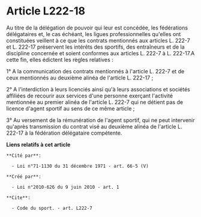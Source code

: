 # Article L222-18

Au titre de la délégation de pouvoir qui leur est concédée, les fédérations délégataires et, le cas échéant, les ligues
professionnelles qu'elles ont constituées veillent à ce que les contrats mentionnés aux articles L. 222-7 et L. 222-17
préservent les intérêts des sportifs, des entraîneurs et de la discipline concernée et soient conformes aux articles L. 222-7
à L. 222-17.A cette fin, elles édictent les règles relatives : 

1° A la communication des contrats mentionnés à l'article L. 222-7 et de ceux mentionnés au deuxième alinéa de l'article L.
222-17 ; 

2° A l'interdiction à leurs licenciés ainsi qu'à leurs associations et sociétés affiliées de recourir aux services d'une
personne exerçant l'activité mentionnée au premier alinéa de l'article L. 222-7 qui ne détient pas de licence d'agent sportif
au sens de ce même article ; 

3° Au versement de la rémunération de l'agent sportif, qui ne peut intervenir qu'après transmission du contrat visé au
deuxième alinéa de l'article L. 222-17 à la fédération délégataire compétente.

**Liens relatifs à cet article**

	**Cité par**:

	  - Loi n°71-1130 du 31 décembre 1971 - art. 66-5 (V)

	**Créé par**:

	  - Loi n°2010-626 du 9 juin 2010 - art. 1

	**Cite**:

	  - Code du sport. - art. L222-7
